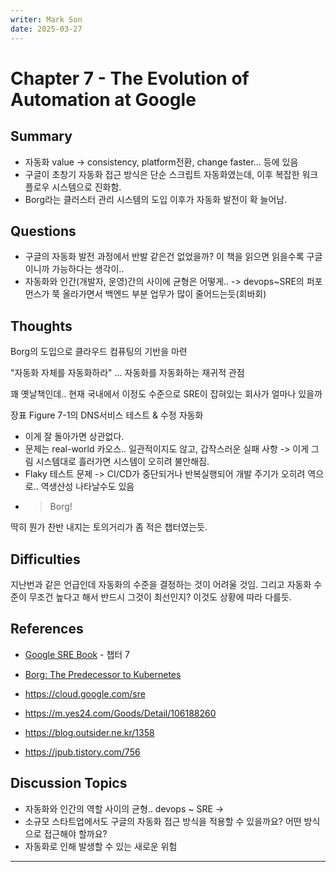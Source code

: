 ```yaml
---
writer: Mark Son
date: 2025-03-27
---
```


# Chapter 7 - The Evolution of Automation at Google

## Summary


- 자동화 value -> consistency, platform전환, change faster... 등에 있음
- 구글이 초창기 자동화 접근 방식은 단순 스크립트 자동화였는데, 이후 복잡한 워크플로우 시스템으로 진화함.
- Borg라는 클러스터 관리 시스템의 도입 이후가 자동화 발전이 확 늘어남.

## Questions

- 구글의 자동화 발전 과정에서 반발 같은건 없었을까? 이 책을 읽으면 읽을수록 구글이니까 가능하다는 생각이.. 
- 자동화와 인간(개발자, 운영)간의 사이에 균형은 어떻게.. -> devops~SRE의 퍼포먼스가 쭉 올라가면서 백엔드 부분 업무가 많이 줄어드는듯(회바회)


## Thoughts

Borg의 도입으로 클라우드 컴퓨팅의 기반을 마련

"자동화 자체를 자동화하라" ... 자동화를 자동화하는 재귀적 관점

꽤 옛날책인데.. 현재 국내에서 이정도 수준으로 SRE이 잡혀있는 회사가 얼마나 있을까

장표 Figure 7-1의 DNS서비스 테스트 & 수정 자동화
  - 이게 잘 돌아가면 상관없다.
  - 문제는 real-world 카오스.. 일관적이지도 않고, 갑작스러운 실패 사항 -> 이게 그림 시스템대로 흘러가면 시스템이 오히려 불안해짐.
  - Flaky 테스트 문제 -> CI/CD가 중단되거나 반복실행되어 개발 주기가 오히려 역으로.. 역생산성 나타날수도 있음
  - > Borg!

딱히 뭔가 찬반 내지는 토의거리가 좀 적은 챕터였는듯.

## Difficulties

지난번과 같은 언급인데 자동화의 수준을 결정하는 것이 어려울 것임. 그리고 자동화 수준이 무조건 높다고 해서 반드시 그것이 최선인지? 이것도 상황에 따라 다를듯.

## References

- [Google SRE Book](https://sre.google/sre-book/table-of-contents/) - 챕터 7
- [Borg: The Predecessor to Kubernetes](https://kubernetes.io/blog/2015/04/borg-predecessor-to-kubernetes/)

- https://cloud.google.com/sre
- https://m.yes24.com/Goods/Detail/106188260
- https://blog.outsider.ne.kr/1358
- https://jpub.tistory.com/756

## Discussion Topics

- 자동화와 인간의 역할 사이의 균형.. devops ~ SRE -> 
- 소규모 스타트업에서도 구글의 자동화 접근 방식을 적용할 수 있을까요? 어떤 방식으로 접근해야 할까요?
- 자동화로 인해 발생할 수 있는 새로운 위험


---

